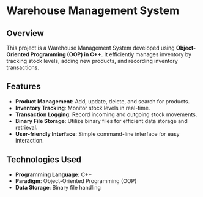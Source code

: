 # Warehouse Management System

## Overview
This project is a Warehouse Management System developed using **Object-Oriented Programming (OOP) in C++**. It efficiently manages inventory by tracking stock levels, adding new products, and recording inventory transactions.

## Features
- **Product Management**: Add, update, delete, and search for products.
- **Inventory Tracking**: Monitor stock levels in real-time.
- **Transaction Logging**: Record incoming and outgoing stock movements.
- **Binary File Storage**: Utilize binary files for efficient data storage and retrieval.
- **User-friendly Interface**: Simple command-line interface for easy interaction.

## Technologies Used
- **Programming Language**: C++
- **Paradigm**: Object-Oriented Programming (OOP)
- **Data Storage**: Binary file handling

